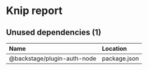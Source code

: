 # Knip report

## Unused dependencies (1)

| Name                        | Location     |
|:----------------------------|:-------------|
| @backstage/plugin-auth-node | package.json |

